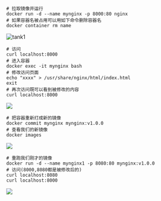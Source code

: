```
# 拉取镜像并运行
docker run -d --name mynginx -p 8000:80 nginx
# 如果容器名被占用可以用如下命令删除容器名
docker container rm name
```

![tank1](C:\Users\86138\Pictures\Screenshots\屏幕截图_20221128_161707.png)

```
# 访问
curl localhost:8000
# 进入容器
docker exec -it mynginx bash
# 修改访问页面
echo "xxxx" > /usr/share/nginx/html/index.html
exit
# 再次访问既可以看到被修改的内容
curl localhost:8000
```

![](C:\Users\86138\Pictures\Screenshots\屏幕截图_20221128_161735.png)

```
# 把容器重新打成新的镜像
docker commit mynginx mynginx:v1.0.0
# 查看我们的新镜像
docker images
```

![](C:\Users\86138\Pictures\Screenshots\屏幕截图_20221128_161922.png)

```
# 重跑我们刚才的镜像
docker run -d --name mynginx1 -p 8080:80 mynginx:v1.0.0
# 访问(8000,8080都是被修改后的)
curl localhost:8080
curl localhost:8000
```

![](C:\Users\86138\Pictures\Screenshots\屏幕截图_20221128_162223.png)
